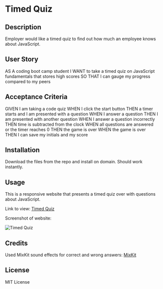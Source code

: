# Timed Quiz

## Description

Employer would like a timed quiz to find out how much an employee knows about JavaScript.

## User Story

AS A coding boot camp student
I WANT to take a timed quiz on JavaScript fundamentals that stores high scores
SO THAT I can gauge my progress compared to my peers

## Acceptance Criteria

GIVEN I am taking a code quiz
WHEN I click the start button
THEN a timer starts and I am presented with a question
WHEN I answer a question
THEN I am presented with another question
WHEN I answer a question incorrectly
THEN time is subtracted from the clock
WHEN all questions are answered or the timer reaches 0
THEN the game is over
WHEN the game is over
THEN I can save my initials and my score

## Installation

Download the files from the repo and install on domain. Should work instantly.

## Usage

This is a responsive website that presents a timed quiz over with questions about JavaScript.

Link to view: [Timed Quiz](https://pgold762.github.io/TimedQuiz/)

Screenshot of website: 

![Timed Quiz](./assets/images/timed-quiz.png "Timed Quiz")

## Credits

Used MixKit sound effects for correct and wrong answers: [MixKit](https://mixkit.co/free-sound-effects)



## License

MIT License
